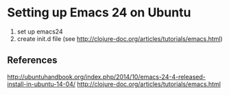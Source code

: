 # Setting up Emacs 24 on Ubuntu

1. set up emacs24
2. create init.d file (see http://clojure-doc.org/articles/tutorials/emacs.html)



## References

http://ubuntuhandbook.org/index.php/2014/10/emacs-24-4-released-install-in-ubuntu-14-04/
http://clojure-doc.org/articles/tutorials/emacs.html
